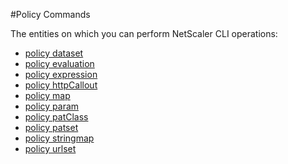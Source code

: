 #Policy Commands

The entities on which you can perform NetScaler CLI operations:
<ul><li><a href="../../policy/policy-dataset/policy-dataset">policy dataset</a></li><li><a href="../../policy/policy-evaluation/policy-evaluation">policy evaluation</a></li><li><a href="../../policy/policy-expression/policy-expression">policy expression</a></li><li><a href="../../policy/policy-httpcallout/policy-httpcallout">policy httpCallout</a></li><li><a href="../../policy/policy-map/policy-map">policy map</a></li><li><a href="../../policy/policy-param/policy-param">policy param</a></li><li><a href="../../policy/policy-patclass/policy-patclass">policy patClass</a></li><li><a href="../../policy/policy-patset/policy-patset">policy patset</a></li><li><a href="../../policy/policy-stringmap/policy-stringmap">policy stringmap</a></li><li><a href="../../policy/policy-urlset/policy-urlset">policy urlset</a></li></ul>



